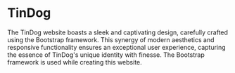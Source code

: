 # TinDog
The TinDog website boasts a sleek and captivating design, carefully crafted using the Bootstrap framework. This synergy of modern aesthetics and responsive functionality ensures an exceptional user experience, capturing the essence of TinDog's unique identity with finesse.
The Bootstrap framework is used while creating this website.
